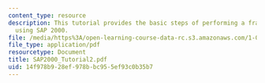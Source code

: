 ```yaml
---
content_type: resource
description: This tutorial provides the basic steps of performing a frame analysis
  using SAP 2000.
file: /media/https%3A/open-learning-course-data-rc.s3.amazonaws.com/1-051-structural-engineering-design-fall-2003/14f978b928ef978bbc955ef93c0b35b7_SAP2000_Tutorial2.pdf
file_type: application/pdf
resourcetype: Document
title: SAP2000_Tutorial2.pdf
uid: 14f978b9-28ef-978b-bc95-5ef93c0b35b7
---
```

